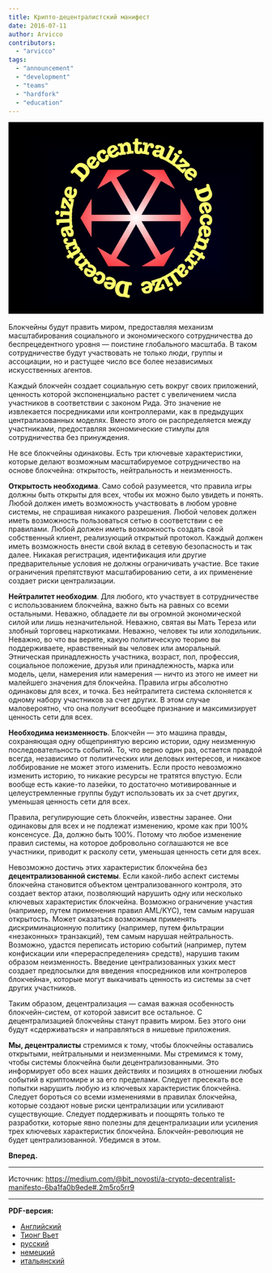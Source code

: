 ```yaml
---
title: Крипто-децентралистский манифест
date: 2016-07-11
author: Arvicco
contributors:
  - "arvicco"
tags:
  - "announcement"
  - "development"
  - "teams"
  - "hardfork"
  - "education"
---
```


![Децентрализовать!](./1gMu8qJtr2NeEuuGzvsfcnw.png)

Блокчейны будут править миром, предоставляя механизм масштабирования социального и экономического сотрудничества до беспрецедентного уровня — поистине глобального масштаба. В таком сотрудничестве будут участвовать не только люди, группы и ассоциации, но и растущее число все более независимых искусственных агентов.

Каждый блокчейн создает социальную сеть вокруг своих приложений, ценность которой экспоненциально растет с увеличением числа участников в соответствии с законом Рида. Это значение не извлекается посредниками или контроллерами, как в предыдущих централизованных моделях. Вместо этого он распределяется между участниками, предоставляя экономические стимулы для сотрудничества без принуждения.

Не все блокчейны одинаковы. Есть три ключевые характеристики, которые делают возможным масштабируемое сотрудничество на основе блокчейна: открытость, нейтральность и неизменность.

**Открытость необходима**. Само собой разумеется, что правила игры должны быть открыты для всех, чтобы их можно было увидеть и понять. Любой должен иметь возможность участвовать в любом уровне системы, не спрашивая никакого разрешения. Любой человек должен иметь возможность пользоваться сетью в соответствии с ее правилами. Любой должен иметь возможность создать свой собственный клиент, реализующий открытый протокол. Каждый должен иметь возможность внести свой вклад в сетевую безопасность и так далее. Никакая регистрация, идентификация или другие предварительные условия не должны ограничивать участие. Все такие ограничения препятствуют масштабированию сети, а их применение создает риски централизации.

**Нейтралитет необходим**. Для любого, кто участвует в сотрудничестве с использованием блокчейна, важно быть на равных со всеми остальными. Неважно, обладаете ли вы огромной экономической силой или лишь незначительной. Неважно, святая вы Мать Тереза или злобный торговец наркотиками. Неважно, человек ты или холодильник. Неважно, во что вы верите, какую политическую теорию вы поддерживаете, нравственный вы человек или аморальный. Этническая принадлежность участника, возраст, пол, профессия, социальное положение, друзья или принадлежность, марка или модель, цели, намерения или намерения — ничто из этого не имеет ни малейшего значения для блокчейна. Правила игры абсолютно одинаковы для всех, и точка. Без нейтралитета система склоняется к одному набору участников за счет других. В этом случае маловероятно, что она получит всеобщее признание и максимизирует ценность сети для всех.

**Необходима неизменность**. Блокчейн — это машина правды, сохраняющая одну общепринятую версию истории, одну неизменную последовательность событий. То, что верно один раз, остается правдой всегда, независимо от политических или деловых интересов, и никакое лоббирование не может этого изменить. Если просто невозможно изменить историю, то никакие ресурсы не тратятся впустую. Если вообще есть какие-то лазейки, то достаточно мотивированные и целеустремленные группы будут использовать их за счет других, уменьшая ценность сети для всех.

Правила, регулирующие сеть блокчейн, известны заранее. Они одинаковы для всех и не подлежат изменению, кроме как при 100% консенсусе. Да, должно быть 100%. Потому что любое изменение правил системы, на которое добровольно соглашаются не все участники, приводит к расколу сети, уменьшая ценность сети для всех.

Невозможно достичь этих характеристик блокчейна без **децентрализованной системы**. Если какой-либо аспект системы блокчейна становится объектом централизованного контроля, это создает вектор атаки, позволяющий нарушить одну или несколько ключевых характеристик блокчейна. Возможно ограничение участия (например, путем применения правил AML/KYC), тем самым нарушая открытость. Может оказаться возможным применять дискриминационную политику (например, путем фильтрации «незаконных» транзакций), тем самым нарушая нейтральность. Возможно, удастся переписать историю событий (например, путем конфискации или «перераспределения» средств), нарушив таким образом неизменность. Введение централизованных узких мест создает предпосылки для введения «посредников или контролеров блокчейна», которые могут выкачивать ценность из системы за счет других участников.

Таким образом, децентрализация — самая важная особенность блокчейн-систем, от которой зависит все остальное. С децентрализацией блокчейны станут править миром. Без этого они будут «сдерживаться» и направляться в нишевые приложения.

**Мы, децентралисты** стремимся к тому, чтобы блокчейны оставались открытыми, нейтральными и неизменными. Мы стремимся к тому, чтобы системы блокчейна были децентрализованными. Это информирует обо всех наших действиях и позициях в отношении любых событий в криптомире и за его пределами. Следует пресекать все попытки нарушить любую из ключевых характеристик блокчейна. Следует бороться со всеми изменениями в правилах блокчейна, которые создают новые риски централизации или усиливают существующие. Следует поддерживать и поощрять только те разработки, которые явно полезны для децентрализации или усиления трех ключевых характеристик блокчейна. Блокчейн-революция не будет централизованной. Убедимся в этом.

**Вперед.**

---

Источник: https://medium.com/@bit_novosti/a-crypto-decentralist-manifesto-6ba1fa0b9ede#.2m5ro5rr9

---

**PDF-версия:**

- [Английский](https://ethereumclassic.org/A_Crypto-Decentralist_Manifesto.pdf)
- [Тионг Вьет](https://ethereumclassic.org/A_Crypto-Decentralist_Manifesto_vietnamese.pdf)
- [русский](https://ethereumclassic.org/A_Crypto-Decentralist_Manifesto_russian.pdf)
- [немецкий](https://ethereumclassic.org/A_Crypto-Decentralist_Manifesto_german.pdf)
- [итальянский](https://ethereumclassic.org/A_Crypto-Decentralist_Manifesto_italian.pdf)
